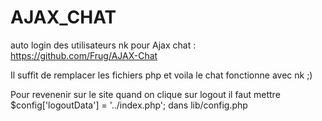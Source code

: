 AJAX_CHAT
=========

auto login des utilisateurs nk pour Ajax chat : https://github.com/Frug/AJAX-Chat

Il suffit de remplacer les fichiers php et voila le chat fonctionne avec nk ;)

Pour revenenir sur le site quand on clique sur logout il faut mettre $config['logoutData'] = '../index.php'; dans lib/config.php
